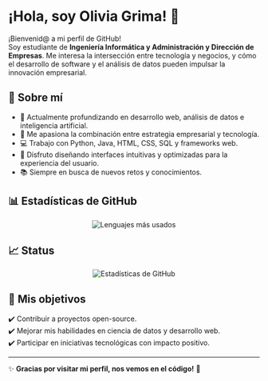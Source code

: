 # ¡Hola, soy Olivia Grima! 👋  

¡Bienvenid@ a mi perfil de GitHub!  
Soy estudiante de **Ingeniería Informática y Administración y Dirección de Empresas**. Me interesa la intersección entre tecnología y negocios, y cómo el desarrollo de software y el análisis de datos pueden impulsar la innovación empresarial.  

## 🌱 Sobre mí  
- 📌 Actualmente profundizando en desarrollo web, análisis de datos e inteligencia artificial.  
- 🚀 Me apasiona la combinación entre estrategia empresarial y tecnología.  
- 💻 Trabajo con Python, Java, HTML, CSS, SQL y frameworks web.  
- 🎨 Disfruto diseñando interfaces intuitivas y optimizadas para la experiencia del usuario.  
- 📚 Siempre en busca de nuevos retos y conocimientos.  

## 📊 Estadísticas de GitHub  

<p align="center">
  <img align="center" src="https://github-readme-stats.vercel.app/api/top-langs/?username=oliviagrima&layout=compact&langs_count=10&theme=gruvbox" alt="Lenguajes más usados">
</p>

## 📈 Status  
<p align="center">
  <img align="center" src="https://github-readme-stats.vercel.app/api?username=oliviagrima&show_icons=true&theme=gruvbox" alt="Estadísticas de GitHub">
</p>

## 🎯 Mis objetivos  
✔️ Contribuir a proyectos open-source.  
✔️ Mejorar mis habilidades en ciencia de datos y desarrollo web.  
✔️ Participar en iniciativas tecnológicas con impacto positivo.  

---

✨ **Gracias por visitar mi perfil, nos vemos en el código!** 🚀  

